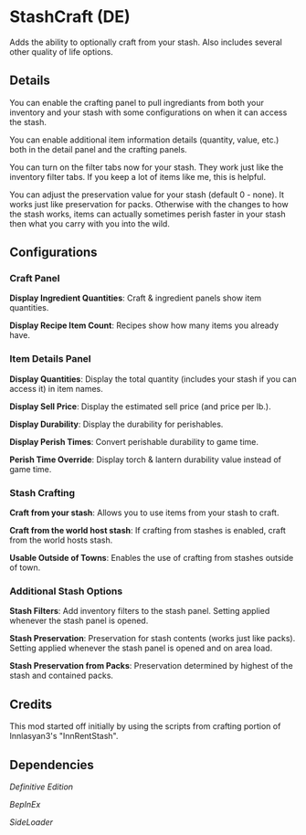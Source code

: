 # StashCraft (DE)

Adds the ability to optionally craft from your stash.  Also includes several other quality of life options.

## Details

You can enable the crafting panel to pull ingrediants from both your inventory and your stash with some configurations on when it can access the stash.

You can enable additional item information details (quantity, value, etc.) both in the detail panel and the crafting panels.

You can turn on the filter tabs now for your stash.  They work just like the inventory filter tabs.  If you keep a lot of items like me, this is helpful.

You can adjust the preservation value for your stash (default 0 - none).  It works just like preservation for packs.  Otherwise with the changes to how the stash works, items can actually sometimes perish faster in your stash then what you carry with you into the wild.

## Configurations

### Craft Panel
**Display Ingredient Quantities**:  Craft & ingredient panels show item quantities.

**Display Recipe Item Count**:  Recipes show how many items you already have.

### Item Details Panel
**Display Quantities**:  Display the total quantity (includes your stash if you can access it) in item names.

**Display Sell Price**:  Display the estimated sell price (and price per lb.).

**Display Durability**:  Display the durability for perishables.

**Display Perish Times**:  Convert perishable durability to game time.

**Perish Time Override**:  Display torch & lantern durability value instead of game time.

### Stash Crafting
**Craft from your stash**:  Allows you to use items from your stash to craft.

**Craft from the world host stash**:  If crafting from stashes is enabled, craft from the world hosts stash.

**Usable Outside of Towns**:  Enables the use of crafting from stashes outside of town.

### Additional Stash Options
**Stash Filters**:  Add inventory filters to the stash panel.  Setting applied whenever the stash panel is opened.

**Stash Preservation**:  Preservation for stash contents (works just like packs). Setting applied whenever the stash panel is opened and on area load.

**Stash Preservation from Packs**:  Preservation determined by highest of the stash and contained packs.

## Credits

This mod started off initially by using the scripts from crafting portion of Innlasyan3's "InnRentStash".

## Dependencies

_Definitive Edition_

_BepInEx_

_SideLoader_
